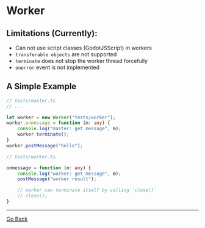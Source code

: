
# Worker

## Limitations (Currently): 
* Can not use script classes (GodotJSScript) in workers 
* `transferable objects` are not supported
* `terminate` does not stop the worker thread forcefully
* `onerror` event is not implemented

## A Simple Example

```ts
// tests/master.ts
// ...

let worker = new Worker("tests/worker");
worker.onmessage = function (m: any) {
    console.log("master: get message", m);
    worker.terminate();
}
worker.postMessage("hello");
```

```ts
// tests/worker.ts

onmessage = function (m: any) {
    console.log("worker: get message", m);
    postMessage("worker result");

    // worker can terminate itself by calling `close()`
    // close();
}

```

---

[Go Back](../README.md)

